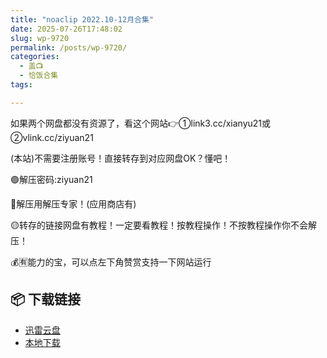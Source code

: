 ```yaml
---
title: "noaclip 2022.10-12月合集"
date: 2025-07-26T17:48:02
slug: wp-9720
permalink: /posts/wp-9720/
categories:
  - 盖📺
  - 恰饭合集
tags:

---
```


如果两个网盘都没有资源了，看这个网站👉①link3.cc/xianyu21或②vlink.cc/ziyuan21

(本站)不需要注册账号！直接转存到对应网盘OK？懂吧！

🟢解压密码:ziyuan21

🔵解压用解压专家！(应用商店有)

🟡转存的链接网盘有教程！一定要看教程！按教程操作！不按教程操作你不会解压！

💰🈶能力的宝，可以点左下角赞赏支持一下网站运行

## 📦 下载链接
- [迅雷云盘](https://blziyuan21.com/pay-download/9720?key=4dd06d401b&down_id=0)
- [本地下载](https://blziyuan21.com/pay-download/9720?key=4dd06d401b&down_id=1)

